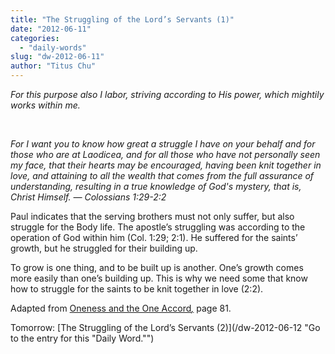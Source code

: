 ```yaml
---
title: "The Struggling of the Lord’s Servants (1)"
date: "2012-06-11"
categories: 
  - "daily-words"
slug: "dw-2012-06-11"
author: "Titus Chu"
---
```


_For this purpose also I labor, striving according to His power, which mightily works within me._

 

_For I want you to know how great a struggle I have on your behalf and for those who are at Laodicea, and for all those who have not personally seen my face, that their hearts may be encouraged, having been knit together in love, and attaining to all the wealth that comes from the full assurance of understanding, resulting in a true knowledge of God's mystery, that is, Christ Himself. — Colossians 1:29-2:2_

Paul indicates that the serving brothers must not only suffer, but also struggle for the Body life. The apostle’s struggling was according to the operation of God within him (Col. 1:29; 2:1). He suffered for the saints’ growth, but he struggled for their building up.

To grow is one thing, and to be built up is another. One’s growth comes more easily than one’s building up. This is why we need some that know how to struggle for the saints to be knit together in love (2:2).

Adapted from [Oneness and the One Accord](/book-oneness "Go to the listing for this book.")_[,](/book-journey "Go to the listing for this book.")_ page 81.

Tomorrow: [The Struggling of the Lord’s Servants (2)](/dw-2012-06-12 "Go to the entry for this "Daily Word."")

